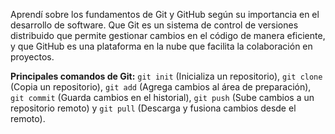 <!DOCTYPE html>
<html lang="es">
<head>
    <meta charset="UTF-8">
    <meta name="viewport" content="width=device-width, initial-scale=1.0">
    <title>Mi Primerísimo Primer Repositorio</title>
</head>
<body>
  
<title> Daniel López Afanador </title>

<p> Aprendí sobre los fundamentos de Git y GitHub según su importancia en el desarrollo de software. Que Git es un sistema de control de versiones distribuido que permite gestionar cambios en el código de manera eficiente, y que GitHub es una plataforma en la nube que facilita la colaboración en proyectos.</p>

<p><strong>Principales comandos de Git:</strong> 
    <code>git init</code> (Inicializa un repositorio), 
    <code>git clone</code> (Copia un repositorio), 
    <code>git add</code> (Agrega cambios al área de preparación), 
    <code>git commit</code> (Guarda cambios en el historial), 
    <code>git push</code> (Sube cambios a un repositorio remoto) y 
    <code>git pull</code> (Descarga y fusiona cambios desde el remoto).
</p>

</body>
</html>
